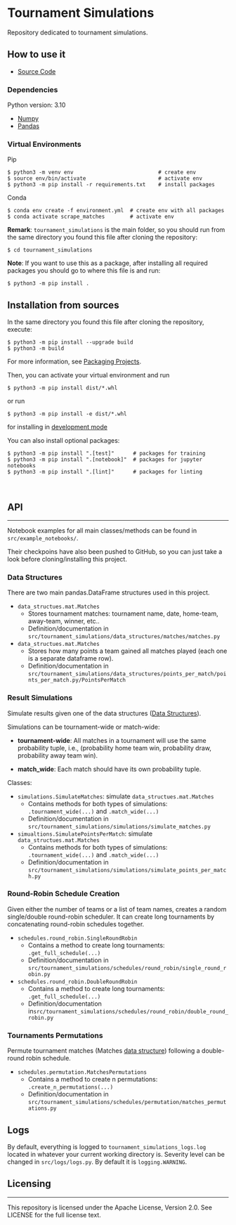 # Tournament Simulations
Repository dedicated to tournament simulations.

## **How to use it**

- [Source Code](https://github.com/EstefanoB/tournament_simulations)

### **Dependencies**

Python version: 3.10

- [Numpy](https://numpy.org/)
- [Pandas](https://pandas.pydata.org/)

### **Virtual Environments**

Pip

```
$ python3 -m venv env                           # create env
$ source env/bin/activate                       # activate env
$ python3 -m pip install -r requirements.txt    # install packages
```

Conda

```
$ conda env create -f environment.yml  # create env with all packages
$ conda activate scrape_matches        # activate env
```

**Remark**: `tournament_simulations` is the main folder, so you should run from the same directory
you found this file after cloning the repository:

```
$ cd tournament_simulations
```

**Note**: If you want to use this as a package, after installing all required packages you should go to where this file is and run:

```
$ python3 -m pip install .
```

## Installation from sources
In the same directory you found this file after cloning the repository, execute:

```
$ python3 -m pip install --upgrade build
$ python3 -m build
```

For more information, see [Packaging Projects](https://packaging.python.org/en/latest/tutorials/packaging-projects/).

Then, you can activate your virtual environment and run

```
$ python3 -m pip install dist/*.whl
```

or run

```
$ python3 -m pip install -e dist/*.whl
```

for installing in [development mode](https://pip.pypa.io/en/latest/cli/pip_install/#install-editable)

You can also install optional packages:

```
$ python3 -m pip install ".[test]"      # packages for training
$ python3 -m pip install ".[notebook]"  # packages for jupyter notebooks
$ python3 -m pip install ".[lint]"      # packages for linting
```

<br>

## **API**
---

Notebook examples for all main classes/methods can be found in `src/example_notebooks/`. 

Their checkpoins have also been pushed to GitHub, so you can just take a look before cloning/installing this project.

### **Data Structures**

There are two main pandas.DataFrame structures used in this project.

- `data_structues.mat.Matches`
    - Stores tournament matches: tournament name, date, home-team, away-team, winner, etc..
    - Definition/documentation in `src/tournament_simulations/data_structures/matches/matches.py`
- `data_structues.mat.Matches`
    - Stores how many points a team gained all matches played (each one is a separate dataframe row).
    - Definition/documentation in `src/tournament_simulations/data_structures/points_per_match/points_per_match.py/PointsPerMatch`

### **Result Simulations**

Simulate results given one of the data structures ([Data Structures](#data-structures)).

Simulations can be tournament-wide or match-wide:

- **tournament-wide**: All matches in a tournament will use the same probability tuple, i.e., (probability home team win, probability draw, probability away team win).

- **match_wide**: Each match should have its own probability tuple.

Classes:

- `simulations.SimulateMatches`: simulate `data_structues.mat.Matches`
    - Contains methods for both types of simulations: `.tournament_wide(...)` and `.match_wide(...)`
    - Definition/documentation in `src/tournament_simulations/simulations/simulate_matches.py`
- `simualtions.SimulatePointsPerMatch`: simulate `data_structues.mat.Matches`
    - Contains methods for both types of simulations: `.tournament_wide(...)` and `.match_wide(...)`
    - Definition/documentation in `src/tournament_simulations/simulations/simulate_points_per_match.py`

### **Round-Robin Schedule Creation**

Given either the number of teams or a list of team names, creates a random single/double round-robin scheduler. It can create long tournaments by concatenating round-robin schedules together.

- `schedules.round_robin.SingleRoundRobin`
    - Contains a method to create long tournaments: `.get_full_schedule(...)`
    - Definition/documentation in `src/tournament_simulations/schedules/round_robin/single_round_robin.py`
- `schedules.round_robin.DoubleRoundRobin`
    - Contains a method to create long tournaments: `.get_full_schedule(...)`
    - Definition/documentation in`src/tournament_simulations/schedules/round_robin/double_round_robin.py`

### **Tournaments Permutations**

Permute tournament matches (Matches [data structure](#data-structures)) following a double-round robin schedule.

- `schedules.permutation.MatchesPermutations`
    - Contains a method to create n permutations: `.create_n_permutations(...)`
    - Definition/documentation in `src/tournament_simulations/schedules/permutation/matches_permutations.py`

## **Logs**

By default, everything is logged to `tournament_simulations_logs.log` located in whatever your current working directory is. 
Severity level can be changed in `src/logs/logs.py`. By default it is `logging.WARNING`.

## **Licensing**
---

This repository is licensed under the Apache License, Version 2.0. See LICENSE for the full license text.
